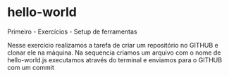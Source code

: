 # hello-world
Primeiro - Exercícios - Setup de ferramentas

Nesse exercício realizamos a tarefa de criar um repositório no GITHUB e clonar ele na máquina.
Na sequencia criamos um arquivo com o nome de hello-world.js executamos através do terminal e enviamos para o GITHUB com um commit
